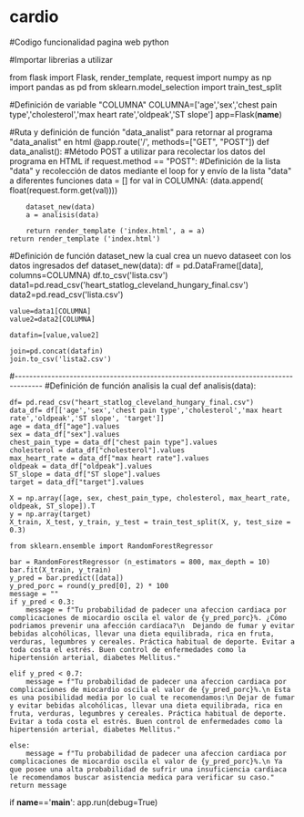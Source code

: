 # cardio

#Codigo funcionalidad pagina web python 


#Importar librerias a utilizar

from flask import Flask, render_template, request
import numpy as np
import pandas as pd
from sklearn.model_selection import train_test_split

#Definición de variable "COLUMNA"
COLUMNA=['age','sex','chest pain type','cholesterol','max heart rate','oldpeak','ST slope']
app=Flask(__name__)

#Ruta y definición de función "data_analist" para retornar al programa "data_analist" en html
@app.route('/', methods=["GET", "POST"])
def data_analist():
    #Método POST a utilizar para recolectar los datos del programa en HTML
    if request.method == "POST": 
        #Definición de la lista "data" y recolección de datos mediante el loop for y envío de la lista "data" a diferentes funciones
        data = []
        for val in COLUMNA:
            (data.append( float(request.form.get(val))))
            
        dataset_new(data)
        a = analisis(data)

        return render_template ('index.html', a = a) 
    return render_template ('index.html')

#Definición de función dataset_new la cual crea un nuevo dataseet con los datos ingresados
def dataset_new(data):
    df = pd.DataFrame([data], columns=COLUMNA)
    df.to_csv('lista.csv')
    data1=pd.read_csv('heart_statlog_cleveland_hungary_final.csv')
    data2=pd.read_csv('lista.csv')

    value=data1[COLUMNA]
    value2=data2[COLUMNA]

    datafin=[value,value2]

    join=pd.concat(datafin)
    join.to_csv('lista2.csv')
    
#-------------------------------------------------------------------------------------
#Definición de función analisis la cual 
def analisis(data):

    df= pd.read_csv("heart_statlog_cleveland_hungary_final.csv")
    data_df= df[['age','sex','chest pain type','cholesterol','max heart rate','oldpeak','ST slope', 'target']]
    age = data_df["age"].values
    sex = data_df["sex"].values
    chest_pain_type = data_df["chest pain type"].values
    cholesterol = data_df["cholesterol"].values
    max_heart_rate = data_df["max heart rate"].values
    oldpeak = data_df["oldpeak"].values
    ST_slope = data_df["ST slope"].values
    target = data_df["target"].values

    X = np.array([age, sex, chest_pain_type, cholesterol, max_heart_rate, oldpeak, ST_slope]).T
    y = np.array(target)
    X_train, X_test, y_train, y_test = train_test_split(X, y, test_size = 0.3)

    from sklearn.ensemble import RandomForestRegressor

    bar = RandomForestRegressor (n_estimators = 800, max_depth = 10)
    bar.fit(X_train, y_train)
    y_pred = bar.predict([data])
    y_pred_porc = round(y_pred[0], 2) * 100
    message = ""
    if y_pred < 0.3: 
        message = f"Tu probabilidad de padecer una afeccion cardiaca por complicaciones de miocardio oscila el valor de {y_pred_porc}%. ¿Cómo podriamos prevenir una afección cardíaca?\n  Dejando de fumar y evitar bebidas alcohólicas, llevar una dieta equilibrada, rica en fruta, verduras, legumbres y cereales. Práctica habitual de deporte. Evitar a toda costa el estrés. Buen control de enfermedades como la hipertensión arterial, diabetes Mellitus."

    elif y_pred < 0.7:
        message = f"Tu probabilidad de padecer una afeccion cardiaca por complicaciones de miocardio oscila el valor de {y_pred_porc}%.\n Esta es una posibilidad media por lo cual te recomendamos:\n Dejar de fumar y evitar bebidas alcohólicas, llevar una dieta equilibrada, rica en fruta, verduras, legumbres y cereales. Práctica habitual de deporte. Evitar a toda costa el estrés. Buen control de enfermedades como la hipertensión arterial, diabetes Mellitus."

    else:
        message = f"Tu probabilidad de padecer una afeccion cardiaca por complicaciones de miocardio oscila el valor de {y_pred_porc}%.\n Ya que posee una alta probabilidad de sufrir una insuficiencia cardiaca le recomendamos buscar asistencia medica para verificar su caso."
    return message 
    
if __name__=='__main__':
    app.run(debug=True)
